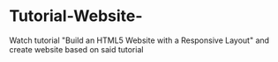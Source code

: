 # Tutorial-Website-
Watch tutorial "Build an HTML5 Website with a Responsive Layout" and create website based on said tutorial  
